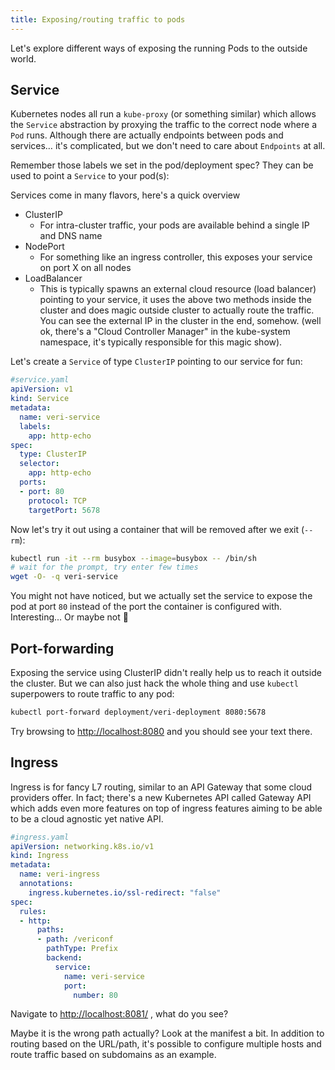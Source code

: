 ```yaml
---
title: Exposing/routing traffic to pods
---
```


Let's explore different ways of exposing the running Pods to the outside world.

## Service

Kubernetes nodes all run a `kube-proxy` (or something similar) which allows the `Service` abstraction by proxying the traffic to the correct node where a `Pod` runs. Although there are actually endpoints between pods and services… it's complicated, but we don't need to care about `Endpoints` at all.

Remember those labels we set in the pod/deployment spec? They can be used to point a ``Service`` to your pod(s):

Services come in many flavors, here's a quick overview

- ClusterIP
    - For intra-cluster traffic, your pods are available behind a single IP and DNS name
- NodePort
    - For something like an ingress controller, this exposes your service on port X on all nodes
- LoadBalancer
    - This is typically spawns an external cloud resource (load balancer) pointing to your service, it uses the above two methods inside the cluster and does magic outside cluster to actually route the traffic. You can see the external IP in the cluster in the end, somehow. (well ok, there's a "Cloud Controller Manager" in the kube-system namespace, it's typically responsible for this magic show).

Let's create a `Service` of type `ClusterIP` pointing to our service for fun:

```yaml
#service.yaml
apiVersion: v1
kind: Service
metadata:
  name: veri-service
  labels:
    app: http-echo
spec:
  type: ClusterIP
  selector:
    app: http-echo
  ports:
  - port: 80
    protocol: TCP
    targetPort: 5678
```

Now let's try it out using a container that will be removed after we exit (`--rm`):

```bash
kubectl run -it --rm busybox --image=busybox -- /bin/sh
# wait for the prompt, try enter few times
wget -O- -q veri-service
```

You might not have noticed, but we actually set the service to expose the pod at port `80` instead of the port the container is configured with. Interesting... Or maybe not 🤷

## Port-forwarding

Exposing the service using ClusterIP didn't really help us to reach it outside the cluster. But we can also just hack the whole thing and use `kubectl` superpowers to route traffic to any pod:

```bash
kubectl port-forward deployment/veri-deployment 8080:5678
```

Try browsing to [http://localhost:8080](http://localhost:8080) and you should see your text there.

## Ingress

Ingress is for fancy L7 routing, similar to an API Gateway that some cloud providers offer. In fact; there's a new Kubernetes API called Gateway API which adds even more features on top of ingress features aiming to be able to be a cloud agnostic yet native API.

```yaml
#ingress.yaml
apiVersion: networking.k8s.io/v1
kind: Ingress
metadata:
  name: veri-ingress
  annotations:
    ingress.kubernetes.io/ssl-redirect: "false"
spec:
  rules:
  - http:
      paths:
      - path: /vericonf
        pathType: Prefix
        backend:
          service:
            name: veri-service
            port:
              number: 80
```

Navigate to [http://localhost:8081/](http://localhost:8081/) , what do you see?

Maybe it is the wrong path actually? Look at the manifest a bit. In addition to routing based on the URL/path, it's possible to configure multiple hosts and route traffic based on subdomains as an example.
